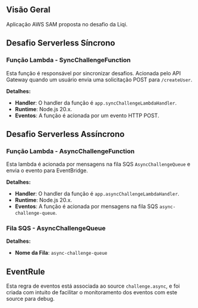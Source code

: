 ## Visão Geral
Aplicação AWS SAM proposta no desafio da Liqi.


## Desafio Serverless Síncrono

### Função Lambda - SyncChallengeFunction

Esta função é responsável por sincronizar desafios. Acionada pelo API Gateway quando um usuário envia uma solicitação POST para `/createUser`.

**Detalhes:**
- **Handler**: O handler da função é `app.syncChallengeLambdaHandler`.
- **Runtime**: Node.js 20.x.
- **Eventos**: A função é acionada por um evento HTTP POST.

## Desafio Serverless Assíncrono


### Função Lambda - AsyncChallengeFunction

Esta lambda é acionada por mensagens na fila SQS `AsyncChallengeQueue` e envia o evento para EventBridge.

**Detalhes:**
- **Handler**: O handler da função é `app.asyncChallengeLambdaHandler`.
- **Runtime**: Node.js 20.x.
- **Eventos**: A função é acionada por mensagens na fila SQS `async-challenge-queue`.

### Fila SQS - AsyncChallengeQueue

**Detalhes:**
- **Nome da Fila**: `async-challenge-queue`

## EventRule

Esta regra de eventos está associada ao source `challenge.async`, e foi criada com intuito de facilitar o monitoramento dos eventos com este source para debug.

